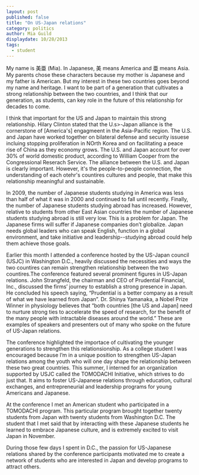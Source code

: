 ```yaml
---
layout: post
published: false
title: "On US-Japan relations"
category: politics
author: Mia Guild
displaydate: 10/28/2013
tags: 
  - student
---
```


My name is 美亜 (Mia). In Japanese, 美 means America and 亜 means Asia. My parents chose these characters because my mother is Japanese and my father is American. But my interest in these two countries goes beyond my name and heritage. I want to be part of a generation that cultivates a strong relationship between the two countries, and I  think that our generation, as students, can key role in the future of this relationship for decades to come. 

 I think that important for the US and Japan to maintain this strong relationship. Hilary Clinton  stated that the U.s>-Japan alliance is the cornerstone of [America's] engagmeent in the Asia-Pacific region. The U.S. and Japan have worked together on bilateral defense and security issuese incluing stopping proliferation in NOrth Korea and on facilitating a peace rise of China as they economy grows. The U.S. and Japan account for over 30% of world domestic product, according to William Cooper from the Congressional Reserach Service. The alliance between the U.S. and Japan is clearly important. However, it's the people-to-people connection, the understanding of each otehr's countires cultures and people,  that make this relationship meaningful and sustainable. 

In 2009, the number of Japanese students studying in America was less than half of what it was in 2000 and continued to fall until recently. Finally, the number of Japanese students studying abroad has increased. However, relative to students from other East Asian countries the number of Japanese students studying abroad is still very low. This is a problem for Japan. The Japanese firms will suffer if Japanese companies don’t globalize.  Japan needs global leaders who can speak English, function in a global environment, and take initiative and leadership--studying abroad could help them achieve those goals.


Earlier this month I attended a conference hosted by the US-Japan council (USJC) in Washington D.C., heavily discussed the necessities and ways  the two countires can remain strengthen relationship between the two countires.The conference featured several prominent figures in US-Japan relations. John Strangfeld, the chairman and CEO of Prudential Financial, Inc., discussed the firms’ journey to establish a strong presence in Japan. He concluded his speech saying, “Prudential is a better company as a result of what we have learned from Japan”. Dr. Shinya Yamanaka, a Nobel Prize Winner in physiology believes that “both countries [the US and Japan] need to nurture strong ties to accelerate the speed of research, for the benefit of the many people with intractable diseases around the world.” These are examples of speakers and presenters out of many who spoke on the future of US-Japan relations. 

The conference highlighted the importace of cultivating the younger generations to strengthen this relationsionship. As a college student I was encouraged because I’m in a unique position to strengthen US-Japan relations among the youth who will one day shape the relationship between these two great countries. This summer, I interned for an organization supported by USJC called the TOMODACHI Initiative, which strives to do just that. It aims to foster US-Japanese relations through education, cultural exchanges, and entrepreneurial and leadership programs for young Americans and Japanese. 

At the conference I met an American student who participated in a TOMODACHI program. This particular program brought together twenty students from Japan with twenty students from Washington D.C. The student that I met said that by interacting with these Japanese students he learned to embrace Japanese culture, and is extremely excited to visit Japan in November. 

During those few days I spent in D.C., the passion for US-Japanese relations shared by the conference participants motivated me to create a network of students who are interested in Japan and develop programs to attract others.